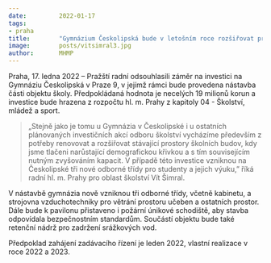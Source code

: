 ```yaml
---
date:         2022-01-17
tags:        
- praha
title:        "Gymnázium Českolipská bude v letošním roce rozšiřovat prostory pro výuku"
image: 	      posts/vitsimral3.jpg
author:       MHMP
---
```

 
Praha, 17. ledna 2022 –⁠ Pražští radní odsouhlasili záměr na investici na Gymnáziu Českolipská v Praze 9, v jejímž rámci bude provedena nástavba části objektu školy. Předpokládaná hodnota je necelých 19 milionů korun a investice bude hrazena z rozpočtu hl. m. Prahy z kapitoly 04 - Školství, mládež a sport.

> „Stejně jako je tomu u Gymnázia v Českolipské i u ostatních plánovaných investičních akcí odboru školství vycházíme především z potřeby renovovat a rozšiřovat stávající prostory školních budov, kdy jsme tlačeni narůstající demografickou křivkou a s tím souvisejícím nutným zvyšováním kapacit. V případě této investice vzniknou na Českolipské tři nové odborné třídy pro studenty a jejich výuku,” říká radní hl. m. Prahy pro oblast školství Vít Šimral.

V nástavbě gymnázia nově vzniknou tři odborné třídy, včetně kabinetu, a strojovna vzduchotechniky pro větrání prostoru učeben a ostatních prostor. Dále bude k pavilonu přistaveno i požární únikové schodiště, aby stavba odpovídala bezpečnostním standardům. Součástí objektu bude také retenční nádrž pro zadržení srážkových vod.

Předpoklad zahájení zadávacího řízení je leden 2022, vlastní realizace v roce 2022 a 2023.

 
